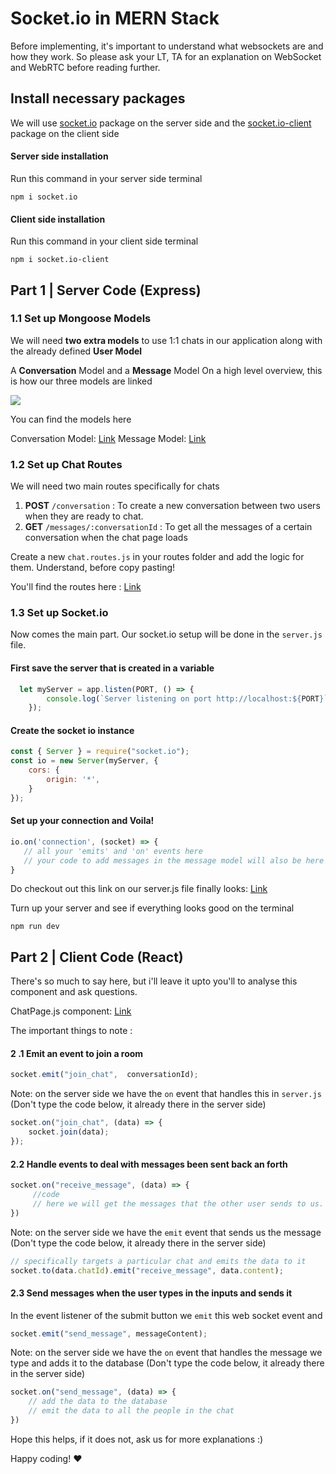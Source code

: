   # Socket.io  in MERN Stack

Before implementing, it's important to understand what websockets are and how they work. So please ask your LT, TA for an explanation on WebSocket and WebRTC before reading further. 

## Install necessary packages

We will use [socket.io](https://www.npmjs.com/package/socket.io) package on the server side and the  [socket.io-client](https://www.npmjs.com/package/socket.io-client) package on the client side

#### Server side installation
Run this command in your server side terminal
```
npm i socket.io
```

#### Client side installation
Run this command in your client side terminal
```
npm i socket.io-client
```


## Part 1 | Server Code (Express)

### 1.1 Set up Mongoose Models

We will need **two extra models** to use 1:1 chats in our application along with the already defined **User Model** 

A **Conversation** Model and a **Message** Model
On a high level overview, this is how our three models are linked

![](https://imgur.com/J268VIi.png)


You can find the models here

Conversation  Model: [Link](https://gist.github.com/ManishPoduval/f94f93792f5884f1ea642fd6fd958654)
Message Model: [Link](https://gist.github.com/ManishPoduval/85be22b200498f595e5e899d7b939089) 

### 1.2 Set up Chat Routes 

We will need two main routes specifically for chats

 1. **POST** `/conversation` : To create a new conversation between two users when they are ready to chat. 
 2. **GET** `/messages/:conversationId` : To get all the messages of a certain conversation when the chat page loads

Create a new `chat.routes.js` in your routes folder and add the logic for them. Understand, before copy pasting!

You'll find the routes here : [Link](https://gist.github.com/ManishPoduval/a4950bbafa515925d3f2a47a77449e12)

### 1.3 Set up Socket.io 

Now comes the main part. Our socket.io setup will be done in the `server.js` file. 

#### First save the server that is created in a variable

```js
  let myServer = app.listen(PORT, () => {
	    console.log(`Server listening on port http://localhost:${PORT}`);
    });
```
 #### Create the socket io instance

```js
const { Server } = require("socket.io");
const io = new Server(myServer, {
	cors: {
		origin: '*',
	}
});
``` 

#### Set up your connection and Voila! 

```js
io.on('connection', (socket) => {
   // all your 'emits' and 'on' events here
   // your code to add messages in the message model will also be here 
}
```

Do checkout out this link on our server.js file finally looks: [Link](https://gist.github.com/ManishPoduval/c38da1a7311dbabe4d9a52aeed9af652)

Turn up your server and see if everything looks good on the terminal

```
npm run dev
``` 

## Part 2 | Client Code (React)

There's so much to say here, but i'll leave it upto you'll to analyse this component and ask questions. 

ChatPage.js component: [Link](https://gist.github.com/ManishPoduval/76e466c39dd9bc98aa4917edb5f69b69)

The important things to note : 

#### 2 .1 Emit an event to join a room 

```js
socket.emit("join_chat",  conversationId);
``` 

Note: on the server side  we have the `on` event that handles this in `server.js`  (Don't type the code below, it already there in the server side)

```js
socket.on("join_chat", (data) => {
	socket.join(data);
});
```

#### 2.2 Handle events to deal with messages been sent back an forth

```js
socket.on("receive_message", (data) => {
	 //code
	 // here we will get the messages that the other user sends to us. Ensure you update your state here
})
```

Note: on the server side we have the `emit` event that sends us the message (Don't type the code below, it already there in the server side)

```js
// specifically targets a particular chat and emits the data to it
socket.to(data.chatId).emit("receive_message", data.content);
```

#### 2.3   Send messages when the user types in the inputs and sends it

In the event listener of the submit button  we `emit` this web socket event and  

```js
socket.emit("send_message", messageContent);
```

Note: on the server side we have the `on` event that handles the message we type and adds it to the database (Don't type the code below, it already there in the server side)

```js
socket.on("send_message", (data) => {
	// add the data to the database 
	// emit the data to all the people in the chat
})
```

Hope this helps, if it does not, ask us for more explanations :) 

Happy coding! :heart:
